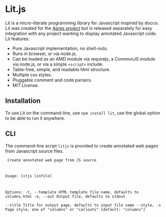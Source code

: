 Lit.js
======

Lit is a micro-literate programming library for Javascript inspired by docco.
Lit was created for the [Apres project](http://apres.github.com) but is
released separately for easy integration with any project wanting to display
annotated Javascript code. Lit features:

- Pure Javascript implementation, no shell-outs.
- Runs in browser, or via node.js.
- Can be loaded as an AMD module via requirejs, a CommonJS module via node.js,
  or via a simple `<script>` include.
- Table-free, simple, and readable html structure.
- Multiple css styles.
- Pluggable comment and code parsers.
- MIT License.

Installation
------------

To use Lit on the command-line, use `npm install lit`, use the global option
to be able to run it anywhere. 

CLI
---

The command-line script `litjs` is provided to create annotated web pages from
Javascript source files.

<code><pre>
Create annotated web page from JS source

Usage: litjs [infile]

Options:
  -t, --template  HTML template file name, defaults to columns.html 
  -o, --out       Output file, defaults to stdout                   
  --title         Title for output page, defaults to input file name
  --style, -s     Page style, one of "columns" or "callouts"          [default: "columns"]
</pre></code>
